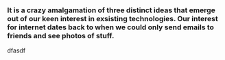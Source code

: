 ### It is a crazy amalgamation of three distinct ideas that emerge out of our keen interest in exsisting technologies. Our interest for internet dates back to when we could only send emails to friends and see photos of stuff.
dfasdf
